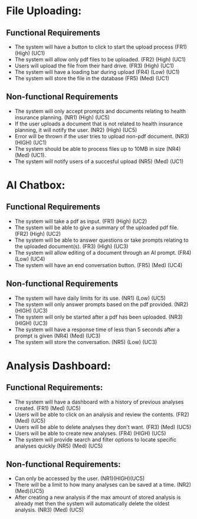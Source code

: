 # File Uploading: 
## Functional Requirements 
* The system will have a button to click to start the upload process (FR1) (High) (UC1)
* The system will allow only pdf files to be uploaded. (FR2) (High) (UC1)
* Users will upload the file from their hard drive. (FR3) (High) (UC1)
* The system will have a loading bar during upload (FR4) (Low) (UC1)
* The system will store the file in the database (FR5) (Med) (UC1)
## Non-functional Requirements
* The system will only accept prompts and documents relating to health insurance planning. (NR1) (High) (UC5)
* If the user uploads a document that is not related to health insurance planning, it will notify the user. (NR2) (High) (UC5)
* Error will be thrown if the user tries to upload non-pdf document. (NR3) (HIGH) (UC1)
* The system should be able to process files up to 10MB in size (NR4) (Med) (UC1).
* The system will notify users of a succesful upload (NR5) (Med) (UC1)
# AI Chatbox:
## Functional Requirements
* The system will take a pdf as input. (FR1) (High) (UC2)
* The system will be able to give a summary of the uploaded pdf file. (FR2) (High) (UC2)
* The system will be able to answer questions or take prompts relating to the uploaded document(s). (FR3) (High) (UC3)
* The system will allow editing of a document through an AI prompt. (FR4) (Low) (UC4)
* The system will have an end conversation button. (FR5) (Med) (UC4)
## Non-functional Requirements
* The system will have daily limits for its use. (NR1) (Low) (UC5)
* The system will only answer prompts based on the pdf provided. (NR2) (HIGH) (UC3)
* The system will only be started after a pdf has been uploaded. (NR3) (HIGH) (UC3)
* The system will have a response time of less than 5 seconds after a prompt is given (NR4) (Med) (UC3)
* The system will store the conversation. (NR5) (Low) (UC3)
# Analysis Dashboard:
## Functional Requirements:
* The system will have a dashboard with a history of previous analyses created. (FR1) (Med) (UC5)
* Users will be able to click on an analysis and review the contents. (FR2) (Med) (UC5)
* Users will be able to delete analyses they don't want. (FR3) (Med) (UC5)
* Users will be able to create new analyses. (FR4) (HIGH) (UC5)
* The system will provide search and filter options to locate specific analyses quickly (NR5) (Med) (UC5)
## Non-functional Requirements: 
* Can only be accessed by the user. (NR1)(HIGH)(UC5)
* There will be a limit to how many analyses can be saved at a time. (NR2)(Med)(UC5)
* After creating a new analysis if the max amount of stored analysis is already met then the system will automatically delete the oldest analysis. (NR3) (Med) (UC5)


